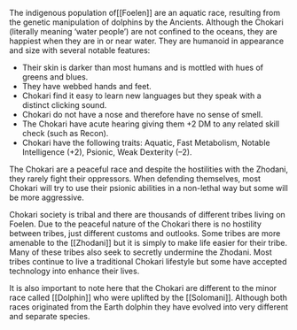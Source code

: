 The indigenous population of[[Foelen]] are an aquatic race, resulting from the genetic manipulation of dolphins by the Ancients. Although the Chokari (literally meaning ‘water people’) are not confined to the oceans, they are happiest when they are in or near water. They are humanoid in appearance and size with several notable features:

- Their skin is darker than most humans and is mottled with hues of greens and blues.
- They have webbed hands and feet.
- Chokari find it easy to learn new languages but they speak with a distinct clicking sound.
- Chokari do not have a nose and therefore have no sense of smell.
- The Chokari have acute hearing giving them +2 DM to any related skill check (such as Recon).
- Chokari have the following traits: Aquatic, Fast Metabolism, Notable Intelligence (+2), Psionic, Weak Dexterity (–2).

The Chokari are a peaceful race and despite the hostilities with the Zhodani, they rarely fight their oppressors. When defending themselves, most Chokari will try to use their psionic abilities in a non-lethal way but some will be more aggressive.

Chokari society is tribal and there are thousands of different tribes living on Foelen. Due to the peaceful nature of the Chokari there is no hostility between tribes, just different customs and outlooks. Some tribes are more amenable to the [[Zhodani]] but it is simply to make life easier for their tribe. Many of these tribes also seek to secretly undermine the Zhodani. Most tribes continue to live a traditional Chokari lifestyle but some have accepted technology into enhance their lives.

It is also important to note here that the Chokari are different to the minor race called [[Dolphin]] who were uplifted by the [[Solomani]]. Although both races originated from the Earth dolphin they have evolved into very different and separate species.
